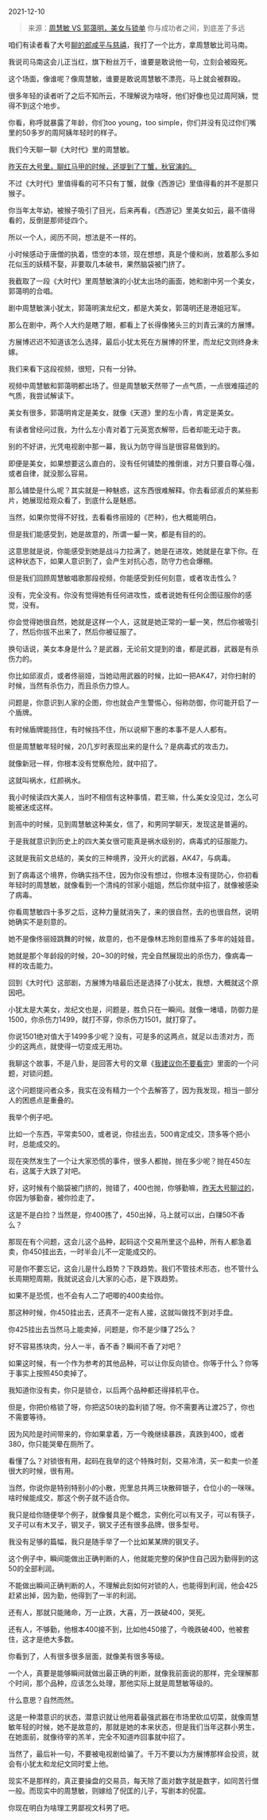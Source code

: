 2021-12-10

> 来源：[周慧敏 VS 郭蔼明，美女与锁单](http://mp.weixin.qq.com/s?__biz=MzU3NDc5Nzc0NQ==&mid=2247510354&idx=1&sn=4d1a56d59ac9888a54f07aea26a1ddc3&chksm=fd2e0b8cca59829adaf78a98c500ac9acb8f6ff25bcbde4b73db9897bad1f8d4b5f4c2bef3f0&scene=27#wechat_redirect)
> 你与成功者之间，到底差了多远

咱们有读者看了大号[聊的郎咸平与慈禧](http://mp.weixin.qq.com/s?__biz=MzU0MjYwNDU2Mw==&mid=2247502704&idx=2&sn=3b161438986c61731d925f093fecd2a7&chksm=fb1aa70ccc6d2e1a51c66fcd7cb36209d66673564fdc0f9ef7d0b3e7b26d55ed63ef3a2b3d95&scene=21#wechat_redirect)，我打了一个比方，拿周慧敏比司马南。

  

我说司马南这会儿正当红，旗下粉丝万千，谁要是敢说他一句，立刻会被殴死。

  

这个场面，像谁呢？像周慧敏，谁要是敢说周慧敏不漂亮，马上就会被群殴。

  

很多年轻的读者听了之后不知所云，不理解说为啥呀，他们好像也见过周阿姨，觉得不到这个地步。

  

你看，称呼就暴露了年龄，你们too young，too simple，你们并没有见过你们嘴里的50多岁的周阿姨年轻时的样子。

  

我们今天聊一聊《大时代》里的周慧敏。

  

[昨天在大号里，聊红马甲的时候，还提到了丁蟹，秋官演的。](http://mp.weixin.qq.com/s?__biz=MzU0MjYwNDU2Mw==&mid=2247502725&idx=1&sn=028d0ec9f13fdf7c5053256c781a6ca0&chksm=fb1aa7f9cc6d2eef4ef3bda1c5410c5668b35fc79fab179d52b767dd0bf6f86e8d553a064c6b&scene=21#wechat_redirect)

  

不过《大时代》里值得看的可不只有丁蟹，就像《西游记》里值得看的并不是那只猴子。  

  

你当年太年幼，被猴子吸引了目光，后来再看，《西游记》里美女如云，最不值得看的，反倒是那师徒四个。  

  

所以一个人，阅历不同，想法是不一样的。  

  

小时候感动于唐僧的执着，悟空的本领，现在想想，真是个傻和尚，放着那么多如花似玉的妖精不娶，非要取几本破书，果然脑袋被门挤了。  

  

我截取了一段《大时代》里周慧敏演的小犹太出场的画面，她和剧中另一个美女，郭蔼明的合唱。

  

剧中周慧敏演小犹太，郭蔼明演龙纪文，都是大美女，郭蔼明还是港姐冠军。

  

那么在剧中，两个人大约是瞎了眼，都看上了长得像猪头三的刘青云演的方展博。  

  

方展博迟迟不知道该怎么选择，最后小犹太死在方展博的怀里，而龙纪文则终身未嫁。

  

我们来看下这段视频，很短，只有一分钟。

  

  

视频中周慧敏和郭蔼明都出场了。但是周慧敏天然带了一点气质，一点很难描述的气质，我尝试解读下。

  

美女有很多，郭蔼明肯定是美女，就像《天道》里的左小青，肯定是美女。

  

有读者曾经问过我，为什么左小青对着丁元英宽衣解带，后者却能无动于衷。

  

别的不好讲，光凭电视剧中那一幕，我认为防守得当是很容易做到的。

  

即便是美女，如果想要这么直白的，没有任何铺垫的推倒谁，对方只要自尊心强，或者自律，就没那么容易。  

  

那么铺垫是什么呢？其实就是一种魅惑，这东西很难解释。你去看邱淑贞的某些影片，她展现给观众看了，到底什么是魅惑。  

  

当然，如果你觉得不好找，去看看佟丽娅的《芒种》，也大概能明白。

  

  

但是我们能感受到，她是故意的，所谓一颦一笑，都是有目的的。  

  

这意思就是说，你能感受到她是战斗力拉满了，她是在进攻，她就是在拿下你。在这种状态下，如果人意识到了，会产生对抗心态，防守力也会爆棚。  

  

但是我们回顾周慧敏唱歌那段视频，你能感受到任何刻意，或者攻击性么？  

  

没有，完全没有。你没有觉得她有任何进攻性，或者说她有任何企图征服你的感觉，没有。

  

你会觉得她很自然，她就是这样一个人，这就是她正常的一颦一笑，然后你被吸引了，然后你拔不出来了，然后你被征服了。

  

换句话说，美女本身是什么？是武器，无论前文提到的谁，都是武器，武器是有杀伤力的。  

  

你比如邱淑贞，或者佟丽娅，当她动用武器的时候，比如一把AK47，对你扫射的时候，当然有杀伤力，而且杀伤力惊人。  

  

问题是，你意识到人家的企图，你也就会产生警惕心，俗称防御，你可能开启了一个盾牌。

  

有时候盾牌能挡住，有时候挡不住，所以说柳下惠的本事不是人人都有。

  

但是周慧敏年轻时候，20几岁时表现出来的是什么？是病毒式的攻击力。  

  

就像新冠一样，你根本没有觉察危险，就中招了。  

  

这就叫祸水，红颜祸水。

  

我小时候读四大美人，当时不相信有这种事情，君王嘛，什么美女没见过，怎么可能被迷成这样。  

  

到高中的时候，见到周慧敏这种美女，信了，和男同学聊天，发现这是普遍的。  

  

于是我就意识到历史上的四大美女很可能真是祸水级别的，病毒式的征服能力。

  

这就是我前文总结的，美女的三种境界，没开火的武器，AK47，与病毒。

  

到了病毒这个境界，你确实挡不住，因为你没有想过，你根本没有提防心，你初看年轻时的周慧敏，就像看到一个清纯的邻家小姐姐，然后你就中招了，就像被感染了病毒。  

  

你看周慧敏四十多岁之后，这种力量就消失了，来的很自然，去的也很自然，说明她确实不是刻意的。  

  

她不是像佟丽娅跳舞的时候，故意的，也不是像林志玲刻意维系了多年的娃娃音。

  

她就是那个年龄段的时候，20~30的时候，完全自然展现出的杀伤力，像病毒一样的攻击能力。

  

回到《大时代》这部剧，方展博为啥最后还是选择了小犹太，我想，大概就这个原因吧。  

  

小犹太是大美女，龙纪文也是，问题是，胜负只在一瞬间。就像一堵墙，防御力是1500，你杀伤力1499，就打不穿，你杀伤力1501，就打穿了。  

  

你说1501绝对值大于1499多少呢？没有，可是多的这两点，就足以击溃对方，而少的这两点，就使得一切变成无用功。

  

我聊这个故事，不是八卦，是回答大号的文章《[我建议你不要看完](http://mp.weixin.qq.com/s?__biz=MzU0MjYwNDU2Mw==&mid=2247502667&idx=1&sn=2e41ecbf67f6a389ba23e129cb322ce2&chksm=fb1aa737cc6d2e21a778279184bac9ada47215c2dcb87628a52db33ff691d7d1f4350dcb5e87&scene=21#wechat_redirect)》里面的一个问题，对锁问题。

  

这个问题提问者众多，我实在没有精力一个个去解答了，因为我发现，相当一部分人的困惑点是重叠的。  

  

我举个例子吧。  

  

比如一个东西，平常卖500，或者说，你挂出去，500肯定成交，顶多等个把小时，总能成交的。

  

现在突然发生了一个让大家恐慌的事件，很多人都抛，抛在多少呢？抛在450左右，这属于大跌了对吧。  

  

好，这时候有个脑袋被门挤的，抛错了，400也抛，你够勤嘛，[昨天大号聊过的](http://mp.weixin.qq.com/s?__biz=MzU0MjYwNDU2Mw==&mid=2247502725&idx=1&sn=028d0ec9f13fdf7c5053256c781a6ca0&chksm=fb1aa7f9cc6d2eef4ef3bda1c5410c5668b35fc79fab179d52b767dd0bf6f86e8d553a064c6b&scene=21#wechat_redirect)，你因为够勤奋，被你捡走了。  

  

这是不是白捡？当然是，你400拣了，450出掉，马上就可以出，白赚50不香么？

  

那现在有个问题，这会儿这个品种，起码这个交易所里这个品种，所有人都急着卖，你450挂出去，一时半会儿不一定能成交的。  

  

可是你不要忘记，这会儿是什么趋势？下跌趋势。我们不管技术形态，也不管什么长周期短周期，我就说这会儿大家的心态，是下跌趋势。

  

如果不是恐慌，也不会有人二了吧唧的400卖给你。

  

那这种时候，你450挂出去，还真不一定有人接，这就叫做找不到对手盘。  

  

你425挂出去当然马上能卖掉，问题是，你不是少赚了25么？

  

好不容易拣块肉，分人一半，香不香？瞬间不香了对吧？  

  

如果这时候，有一个作为参考的其他品种，可以让你反向锁仓。你等于什么？你等于事实上按照450卖掉了。  

  

我知道你没有卖，你只是锁仓，以后两个品种都还得择机平仓。  

  

但是，你把价格锁了呀，你把这50块的盈利锁了呀。你不需要再让渡25了，你也不需要等待。

  

因为风险是时间带来的，你如果拿着，万一今晚继续暴跌，真跌到400，或者380，你只能哭晕在厕所了。

  

看懂了么？对锁很有用，起码在我举的这个特殊时刻，交易冷清，买一和卖一价差很大的时候，很有用。

  

当然，你说你是特别特别小的小散，兜里总共两三块散碎银子，仓位小的一咪咪。啥时候能成交，那这个例子就不适合你。  

  

我只是给你随便举个例子，就像餐具是个概念，实例化可以有叉子，可以有筷子，叉子可以有木叉子，钢叉子，钢叉子还有很多品牌，很多型号。

  

我没有足够的篇幅，我只是随手举了一个比如某某牌的钢叉子。

  

这个例子中，瞬间能做出正确判断的人，他就能完整的保护住自己因为勤得到的这50的全部利润。  

  

不能做出瞬间正确判断的人，不理解此刻如何对锁的人，也能得到利润，他会425赶紧出掉，因为勤，他得到了一半的利润。  

  

还有人，那就只能赌命，万一止跌，大喜，万一跌破400，哭死。  

  

还有人，不够勤，他根本400接不到，比如他450接了，今晚跌破400，他被套住，这才是绝大多数。

  

你看到了，人有很多很多层面，就像美有很多等级。  

  

一个人，真要是能够瞬间就做出最正确的判断，就像我前面说的那样，完全理解那个时间，那个品种，应该怎么处理，那他实际上就是周慧敏等级的。  

  

什么意思？自然而然。

  

这是一种潜意识的状态，潜意识就让他用着最强武器在市场里砍瓜切菜，就像周慧敏年轻的时候，她不是故意的，那就是她的本来状态，但是我们当年这群小男生，在她面前，就像待宰的羔羊，完全不知道咋回事就中招了。

  

当然了，最后补一句，不要被电视剧给骗了。千万不要以为方展博那样会投资，就会有小犹太和龙纪文同时爱上他。

  

现实不是那样的，真正要操盘的交易员，每天除了面对数字就是数字，如同苦行僧一般。而现实中的周慧敏，则嫁给了倪匡的儿子，写剧本的倪震。

  

你现在明白为啥理工男鄙视文科男了吧。

